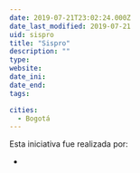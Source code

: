 ```yaml
---
date: 2019-07-21T23:02:24.000Z
date_last_modified: 2019-07-21
uid: sispro
title: "Sispro"
description: ""
type: 
website: 
date_ini: 
date_end: 
tags:

cities: 
  - Bogotá
---
```


Esta iniciativa fue realizada por:

- [](/i/ministerio-de-salud.html)
